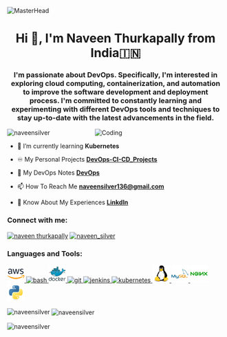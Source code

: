 ![MasterHead](https://cdn.dribbble.com/userupload/7725814/file/original-ad34e5a3d587a8a90b6586de67710225.gif)
<h1 align="center">Hi 👋, I'm Naveen Thurkapally from India🇮🇳</h1>
<h3 align="center">I'm passionate about DevOps. Specifically, I'm interested in exploring cloud computing, containerization, and automation to improve the software development and deployment process. I'm committed to constantly learning and experimenting with different DevOps tools and techniques to stay up-to-date with the latest advancements in the field. </h3>

<img align="right" alt="Coding" width="300" src="https://img.freepik.com/premium-vector/devops-engineer-flat-illustration_203633-2089.jpg">

<p align="left"> <img src="https://komarev.com/ghpvc/?username=naveensilver&label=Profile%20views&color=0e75b6&style=flat" alt="naveensilver" /> </p>

- 🌱 I’m currently learning **Kubernetes**

- ♾ My Personal Projects **[DevOps-CI-CD_Projects](https://github.com/naveensilver/DevOps_CI-CD_Projects.git)**

- 📖 My DevOps Notes **[DevOps](https://github.com/naveensilver/Devops.git)**

- 📫 How To Reach Me **naveensilver136@gmail.com**

- 📄 Know About My Experiences **[LinkdIn](https://www.linkedin.com/in/naveenops/)**

<h3 align="left">Connect with me:</h3>
<p align="left">
<a href="https://linkedin.com/in/naveenops/" target="blank"><img align="center" src="https://raw.githubusercontent.com/rahuldkjain/github-profile-readme-generator/master/src/images/icons/Social/linked-in-alt.svg" alt="naveen thurkapally" height="30" width="40" /></a>
<a href="https://instagram.com/naveen_silver" target="blank"><img align="center" src="https://raw.githubusercontent.com/rahuldkjain/github-profile-readme-generator/master/src/images/icons/Social/instagram.svg" alt="naveen_silver" height="30" width="40" /></a>
</p>

<h3 align="left">Languages and Tools:</h3>
<p align="left"> <a href="https://aws.amazon.com" target="_blank" rel="noreferrer"> <img src="https://raw.githubusercontent.com/devicons/devicon/master/icons/amazonwebservices/amazonwebservices-original-wordmark.svg" alt="aws" width="40" height="40"/> </a> <a href="https://www.gnu.org/software/bash/" target="_blank" rel="noreferrer"> <img src="https://www.vectorlogo.zone/logos/gnu_bash/gnu_bash-icon.svg" alt="bash" width="40" height="40"/> </a> <a href="https://www.docker.com/" target="_blank" rel="noreferrer"> <img src="https://raw.githubusercontent.com/devicons/devicon/master/icons/docker/docker-original-wordmark.svg" alt="docker" width="40" height="40"/> </a> <a href="https://git-scm.com/" target="_blank" rel="noreferrer"> <img src="https://www.vectorlogo.zone/logos/git-scm/git-scm-icon.svg" alt="git" width="40" height="40"/> </a> <a href="https://www.jenkins.io" target="_blank" rel="noreferrer"> <img src="https://www.vectorlogo.zone/logos/jenkins/jenkins-icon.svg" alt="jenkins" width="40" height="40"/> </a> <a href="https://kubernetes.io" target="_blank" rel="noreferrer"> <img src="https://www.vectorlogo.zone/logos/kubernetes/kubernetes-icon.svg" alt="kubernetes" width="40" height="40"/> </a> <a href="https://www.linux.org/" target="_blank" rel="noreferrer"> <img src="https://raw.githubusercontent.com/devicons/devicon/master/icons/linux/linux-original.svg" alt="linux" width="40" height="40"/> </a> <a href="https://www.mysql.com/" target="_blank" rel="noreferrer"> <img src="https://raw.githubusercontent.com/devicons/devicon/master/icons/mysql/mysql-original-wordmark.svg" alt="mysql" width="40" height="40"/> </a> <a href="https://www.nginx.com" target="_blank" rel="noreferrer"> <img src="https://raw.githubusercontent.com/devicons/devicon/master/icons/nginx/nginx-original.svg" alt="nginx" width="40" height="40"/> </a> <a href="https://www.python.org" target="_blank" rel="noreferrer"> <img src="https://raw.githubusercontent.com/devicons/devicon/master/icons/python/python-original.svg" alt="python" width="40" height="40"/> </a> </p>

<p><img align="left" src="https://github-readme-stats.vercel.app/api/top-langs?username=naveensilver&show_icons=true&locale=en&layout=compact" alt="naveensilver" /></p>

<p>&nbsp;<img align="center" src="https://github-readme-stats.vercel.app/api?username=naveensilver&show_icons=true&locale=en" alt="naveensilver" /></p>

<p><img align="center" src="https://github-readme-streak-stats.herokuapp.com/?user=naveensilver&" alt="naveensilver" /></p>
